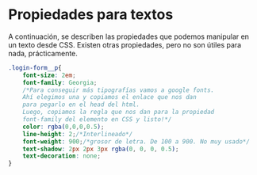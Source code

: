 # Propiedades para textos
A continuación, se describen las propiedades que podemos manipular en un texto desde CSS. 
Existen otras propiedades, pero no son útiles para nada, prácticamente.
```css
.login-form__p{
    font-size: 2em;
    font-family: Georgia;
    /*Para conseguir más tipografías vamos a google fonts.
    Ahí elegimos una y copiamos el enlace que nos dan
    para pegarlo en el head del html. 
    Luego, copiamos la regla que nos dan para la propiedad
    font-family del elemento en CSS y listo!*/
    color: rgba(0,0,0,0.5);
    line-height: 2;/*Interlineado*/
    font-weight: 900;/*grosor de letra. De 100 a 900. No muy usado*/
    text-shadow: 2px 2px 3px rgba(0, 0, 0, 0.5);
    text-decoration: none;
}
```